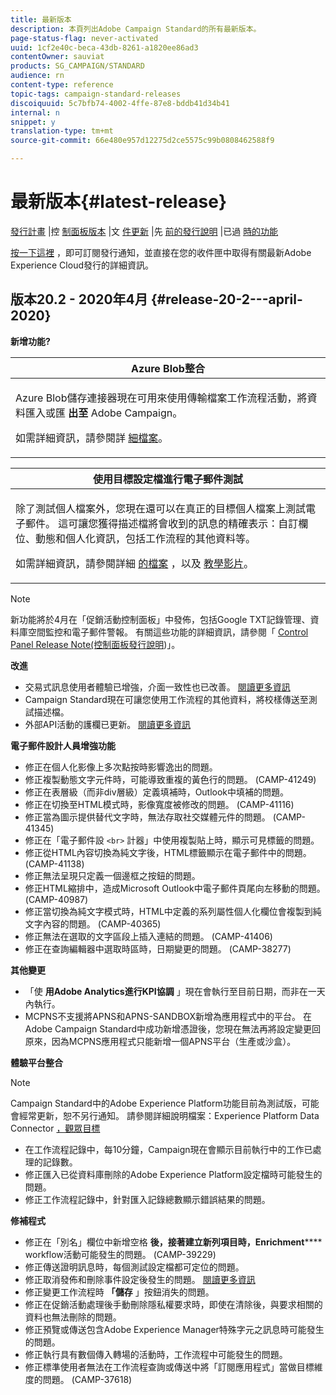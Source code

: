 ```yaml
---
title: 最新版本
description: 本頁列出Adobe Campaign Standard的所有最新版本。
page-status-flag: never-activated
uuid: 1cf2e40c-beca-43db-8261-a1820ee86ad3
contentOwner: sauviat
products: SG_CAMPAIGN/STANDARD
audience: rn
content-type: reference
topic-tags: campaign-standard-releases
discoiquuid: 5c7bfb74-4002-4ffe-87e8-bddb41d34b41
internal: n
snippet: y
translation-type: tm+mt
source-git-commit: 66e480e957d12275d2ce5575c99b0808462588f9

---
```



# 最新版本{#latest-release}

[發行計畫](https://helpx.adobe.com/campaign/kb/acs-release-planning.html) |控 [制面板版本](https://docs.adobe.com/content/help/en/control-panel/using/release-notes.html) |文 [件更新](../../rn/using/documentation-updates.md) |先 [前的發行說明](../../rn/using/release-notes-2019.md) |已過 [時的功能](https://helpx.adobe.com/campaign/kb/acs-deprecated-and-removed-features.html)

[按一下這裡](http://amc-mkt-prod1-t.adobe-campaign.com/lp/LP25?service=%40rZ5cqp2DgNzrgz0alKPInakNbPSTeJYozZYnS7Wbs802u4GlISkHZX4omtK00nAU6xzZ6luEWQzr7kQ9pkCwJYumWkU) ，即可訂閱發行通知，並直接在您的收件匣中取得有關最新Adobe Experience Cloud發行的詳細資訊。

## 版本20.2 - 2020年4月 {#release-20-2---april-2020}

**新增功能?**

<table> 
 <thead> 
  <tr> 
   <th> <strong>Azure Blob整合</strong><br /> </th> 
  </tr> 
 </thead> 
 <tbody> 
  <tr> 
   <td> <p>Azure Blob儲存連接器現在可用來使用傳輸檔案工作流程活動，將資料匯入或匯 <strong>出至</strong> Adobe Campaign。 </p>
    <p>如需詳細資訊，請參閱詳 <a href="../../administration/using/external-accounts.md#microsoft-azure-external-account">細檔案</a>。</p>
   </td> 
  </tr> 
 </tbody> 
</table>

<table> 
 <thead> 
  <tr> 
   <th> <strong>使用目標設定檔進行電子郵件測試</strong><br /> </th> 
  </tr> 
 </thead> 
 <tbody> 
  <tr> 
   <td> <p>除了測試個人檔案外，您現在還可以在真正的目標個人檔案上測試電子郵件。 這可讓您獲得描述檔將會收到的訊息的精確表示：自訂欄位、動態和個人化資訊，包括工作流程的其他資料等。 </p>
    <p>如需詳細資訊，請參閱詳細 <a href="../../sending/using/testing-messages-using-target.md">的檔案</a> ，以及 <a href="https://docs.adobe.com/content/help/en/campaign-standard-learn/tutorials/communication-channels/email/profile-substitution.html">教學影片</a>。 </p>
   </td> 
  </tr> 
 </tbody> 
</table>

>[!NOTE]
>
>新功能將於4月在「促銷活動控制面板」中發佈，包括Google TXT記錄管理、資料庫空間監控和電子郵件警報。 有關這些功能的詳細資訊，請參閱「 [Control Panel Release Note(控制面板發行說明](https://docs.adobe.com/content/help/en/control-panel/using/release-notes.html))」。

**改進**

* 交易式訊息使用者體驗已增強，介面一致性也已改善。 [閱讀更多資訊](../../channels/using/about-transactional-messaging.md)
* Campaign Standard現在可讓您使用工作流程的其他資料，將校樣傳送至測試描述檔。
* 外部API活動的護欄已更新。 [閱讀更多資訊](../../automating/using/external-api.md)

**電子郵件設計人員增強功能**

* 修正在個人化影像上多次點按時影響逸出的問題。
* 修正複製動態文字元件時，可能導致重複的黃色行的問題。 (CAMP-41249)
* 修正在表層級（而非div層級）定義填補時，Outlook中填補的問題。
* 修正在切換至HTML模式時，影像寬度被修改的問題。 (CAMP-41116)
* 修正當為圖示提供替代文字時，無法存取社交媒體元件的問題。 (CAMP-41345)
* 修正在「電子郵件設 `<br>` 計器」中使用複製貼上時，顯示可見標籤的問題。
* 修正從HTML內容切換為純文字後，HTML標籤顯示在電子郵件中的問題。 (CAMP-41138)
* 修正無法呈現只定義一個邊框之按鈕的問題。
* 修正HTML縮排中，造成Microsoft Outlook中電子郵件頁尾向左移動的問題。 (CAMP-40987)
* 修正當切換為純文字模式時，HTML中定義的系列屬性個人化欄位會複製到純文字內容的問題。 (CAMP-40365)
* 修正無法在選取的文字區段上插入連結的問題。 (CAMP-41406)
* 修正在查詢編輯器中選取時區時，日期變更的問題。 (CAMP-38277)

**其他變更**

* 「使 **用Adobe Analytics進行KPI協調** 」現在會執行至目前日期，而非在一天內執行。
* MCPNS不支援將APNS和APNS-SANDBOX新增為應用程式中的平台。 在Adobe Campaign Standard中成功新增憑證後，您現在無法再將設定變更回原來，因為MCPNS應用程式只能新增一個APNS平台（生產或沙盒）。

**體驗平台整合**

>[!NOTE]
>
>Campaign Standard中的Adobe Experience Platform功能目前為測試版，可能會經常更新，恕不另行通知。 請參閱詳細說明檔案：Experience Platform Data Connector [，觀眾](../../administration/using/aep-about-data-connector.md)[目標](../../audiences/using/aep-about-audience-destinations-service.md)

* 在工作流程記錄中，每10分鐘，Campaign現在會顯示目前執行中的工作已處理的記錄數。
* 修正匯入已從資料庫刪除的Adobe Experience Platform設定檔時可能發生的問題。
* 修正工作流程記錄中，針對匯入記錄總數顯示錯誤結果的問題。

**修補程式**

* 修正在「別名」欄位中新增空格 **後，接著建立新列項目時，Enrichment****** workflow活動可能發生的問題。 (CAMP-39229)
* 修正傳送證明訊息時，每個測試設定檔都可定位的問題。
* 修正取消發佈和刪除事件設定後發生的問題。 [閱讀更多資訊](../../administration/using/configuring-transactional-messaging.md#deleting-an-event)
* 修正變更工作流程時 **「儲存** 」按鈕消失的問題。
* 修正在促銷活動處理後手動刪除隱私權要求時，即使在清除後，與要求相關的資料也無法刪除的問題。
* 修正預覽或傳送包含Adobe Experience Manager特殊字元之訊息時可能發生的問題。
* 修正執行具有數個傳入轉場的活動時，工作流程中可能發生的問題。
* 修正標準使用者無法在工作流程查詢或傳送中將「訂閱應用程式」當做目標維度的問題。 (CAMP-37618)